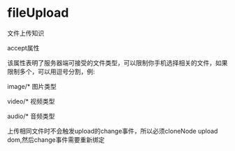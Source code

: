 # fileUpload
文件上传知识

accept属性

该属性表明了服务器端可接受的文件类型，可以限制你手机选择相关的文件，如果限制多个，可以用逗号分割，例:

image/* 图片类型

video/* 视频类型

audio/* 音频类型

上传相同文件时不会触发upload的change事件，所以必须cloneNode upload dom,然后change事件需要重新绑定
